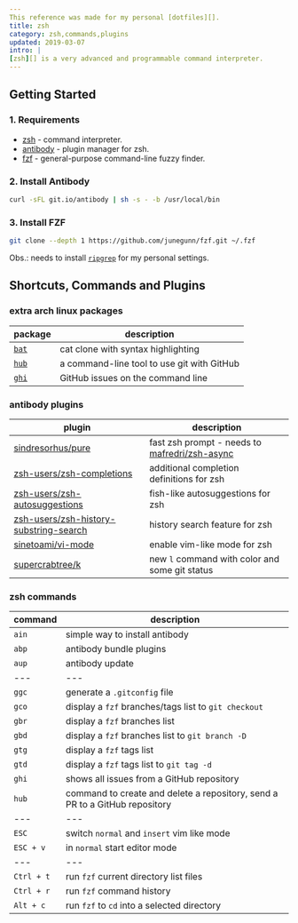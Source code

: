 ```yaml
---
This reference was made for my personal [dotfiles][].
title: zsh
category: zsh,commands,plugins
updated: 2019-03-07
intro: |
[zsh][] is a very advanced and programmable command interpreter. 
---
```


Getting Started
---------------
### 1. Requirements
- [zsh][] - command interpreter.
- [antibody][] - plugin manager for zsh.
- [fzf][] - general-purpose command-line fuzzy finder.

### 2. Install Antibody
```bash
curl -sFL git.io/antibody | sh -s - -b /usr/local/bin
```

### 3. Install FZF
```bash
git clone --depth 1 https://github.com/junegunn/fzf.git ~/.fzf
```
Obs.: needs to install [`ripgrep`][] for my personal settings.

Shortcuts, Commands and Plugins
-------------------------------
### extra arch linux packages
|package|description|
|---|---|
|[`bat`][]|cat clone with syntax highlighting|
|[`hub`][]|a command-line tool to use git with GitHub|
|[`ghi`][]|GitHub issues on the command line|

### antibody plugins
|plugin|description|
|---|---|
|[sindresorhus/pure][]|fast zsh prompt - needs to [mafredri/zsh-async][]|
|[zsh-users/zsh-completions][]|additional completion definitions for zsh|
|[zsh-users/zsh-autosuggestions][]|fish-like autosuggestions for zsh|
|[zsh-users/zsh-history-substring-search][]|history search feature for zsh|
|[sinetoami/vi-mode][]|enable vim-like mode for zsh|
|[supercrabtree/k][]|new `l` command with color and some git status|

### zsh commands
|command|description|
|---|---|
|`ain`|simple way to install antibody|
|`abp`|antibody bundle plugins|
|`aup`|antibody update|
|---|---|
|`ggc`|generate a `.gitconfig` file|
|`gco`|display a `fzf` branches/tags list to `git checkout`|
|`gbr`|display a `fzf` branches list|
|`gbd`|display a `fzf` branches list to `git branch -D`|
|`gtg`|display a `fzf` tags list|
|`gtd`|display a `fzf` tags list to `git tag -d`|
|`ghi`|shows all issues from a GitHub repository|
|`hub`|command to create and delete a repository, send a PR to a GitHub repository|
|---|---|
|`ESC`|switch `normal` and `insert` vim like mode|
|`ESC + v`|in `normal` start editor mode|
|---|---|
|`Ctrl + t`|run `fzf` current directory list files|
|`Ctrl + r`|run `fzf` command history|
|`Alt + c`|run `fzf` to `cd` into a selected directory|

[dotfiles]: https://github.com/sinetoami/dotfiles
[zsh]: http://zsh.org
[antibody]: https://getantibody.github.io
[fzf]: https://github.com/junegunn/fzf
[`ripgrep`]: https://github.com/BurntSushi/ripgrep
[`bat`]: https://github.com/sharkdp/bat
[`hub`]: https://github.com/github/hub
[`ghi`]: https://github.com/stephencelis/ghi 
[sindresorhus/pure]: https://github.com/sindresorhus
[mafredri/zsh-async]: https://github.com/mafredri/zsh-async
[zsh-users/zsh-completions]: https://github.com/zsh-users/zsh-completions
[zsh-users/zsh-autosuggestions]: https://github.com/zsh-users/zsh-autosuggestions
[zsh-users/zsh-history-substring-search]: https://github.com/zsh-users/zsh-history-substring-search
[sinetoami/vi-mode]: https://github.com/sinetoami/vi-mode
[supercrabtree/k]: https://github.com/supercrabtree/k
